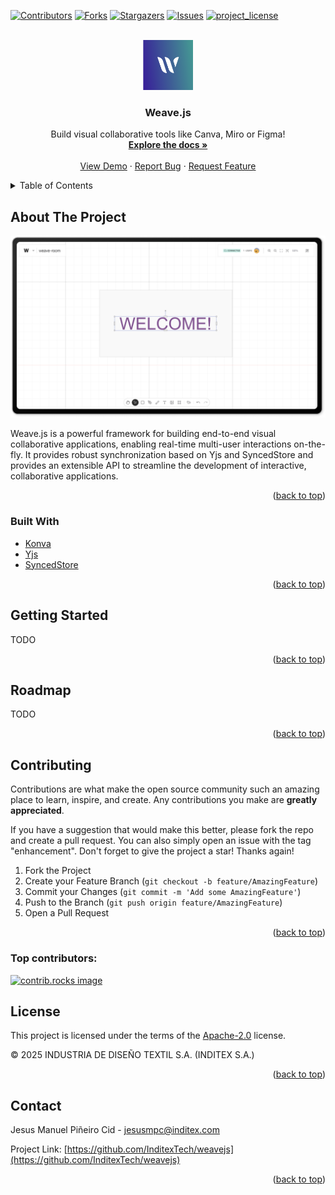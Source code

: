 <!--
SPDX-FileCopyrightText: 2025 2025 INDUSTRIA DE DISEÑO TEXTIL S.A. (INDITEX S.A.)

SPDX-License-Identifier: Apache-2.0
-->

<!-- Improved compatibility of back to top link: See: https://github.com/othneildrew/Best-README-Template/pull/73 -->
<a id="readme-top"></a>
<!--
*** Thanks for checking out the Best-README-Template. If you have a suggestion
*** that would make this better, please fork the repo and create a pull request
*** or simply open an issue with the tag "enhancement".
*** Don't forget to give the project a star!
*** Thanks again! Now go create something AMAZING! :D
-->



<!-- PROJECT SHIELDS -->
<!--
*** I'm using markdown "reference style" links for readability.
*** Reference links are enclosed in brackets [ ] instead of parentheses ( ).
*** See the bottom of this document for the declaration of the reference variables
*** for contributors-url, forks-url, etc. This is an optional, concise syntax you may use.
*** https://www.markdownguide.org/basic-syntax/#reference-style-links
-->
[![Contributors][contributors-shield]][contributors-url]
[![Forks][forks-shield]][forks-url]
[![Stargazers][stars-shield]][stars-url]
[![Issues][issues-shield]][issues-url]
[![project_license][license-shield]][license-url]



<!-- PROJECT LOGO -->
<br />
<div align="center">
  <a href="https://github.com/InditexTech/weavejs">
    <img src="images/logo.png" alt="Logo" width="80" height="80">
  </a>

<h3 align="center">Weave.js</h3>

  <p align="center">
    Build visual collaborative tools like Canva, Miro or Figma!
    <br />
    <a href="https://github.com/InditexTech/weavejs"><strong>Explore the docs »</strong></a>
    <br />
    <br />
    <a href="https://github.com/InditexTech/weavejs">View Demo</a>
    &middot;
    <a href="https://github.com/InditexTech/weavejs/issues/new?labels=bug&template=bug-report.md">Report Bug</a>
    &middot;
    <a href="https://github.com/InditexTech/weavejs/issues/new?labels=enhancement&template=feature-request.md">Request Feature</a>
  </p>
</div>



<!-- TABLE OF CONTENTS -->
<details>
  <summary>Table of Contents</summary>
  <ol>
    <li>
      <a href="#about-the-project">About The Project</a>
      <ul>
        <li><a href="#built-with">Built With</a></li>
      </ul>
    </li>
    <li>
      <a href="#getting-started">Getting Started</a>
      <ul>
        <li><a href="#prerequisites">Prerequisites</a></li>
        <li><a href="#installation">Installation</a></li>
      </ul>
    </li>
    <li><a href="#roadmap">Roadmap</a></li>
    <li><a href="#contributing">Contributing</a></li>
    <li><a href="#license">License</a></li>
    <li><a href="#contact">Contact</a></li>
  </ol>
</details>



<!-- ABOUT THE PROJECT -->
## About The Project

[![Weave.js Screen Shot][product-screenshot]](images/screenshot.png)

Weave.js is a powerful framework for building end-to-end visual collaborative applications, enabling real-time multi-user interactions on-the-fly. It provides robust synchronization based on Yjs and SyncedStore and provides an extensible API to streamline the development of interactive, collaborative applications.

<p align="right">(<a href="#readme-top">back to top</a>)</p>



### Built With

* [Konva][Konva-url]
* [Yjs][Yjs-url]
* [SyncedStore][SyncedStore-url]

<p align="right">(<a href="#readme-top">back to top</a>)</p>



<!-- GETTING STARTED -->
## Getting Started

TODO

<p align="right">(<a href="#readme-top">back to top</a>)</p>



<!-- ROADMAP -->
## Roadmap

TODO

<p align="right">(<a href="#readme-top">back to top</a>)</p>



<!-- CONTRIBUTING -->
## Contributing

Contributions are what make the open source community such an amazing place to learn, inspire, and create. Any contributions you make are **greatly appreciated**.

If you have a suggestion that would make this better, please fork the repo and create a pull request. You can also simply open an issue with the tag "enhancement".
Don't forget to give the project a star! Thanks again!

1. Fork the Project
2. Create your Feature Branch (`git checkout -b feature/AmazingFeature`)
3. Commit your Changes (`git commit -m 'Add some AmazingFeature'`)
4. Push to the Branch (`git push origin feature/AmazingFeature`)
5. Open a Pull Request

<p align="right">(<a href="#readme-top">back to top</a>)</p>

### Top contributors:

<a href="https://github.com/InditexTech/weavejs/graphs/contributors">
  <img src="https://contrib.rocks/image?repo=InditexTech/weavejs" alt="contrib.rocks image" />
</a>



<!-- LICENSE -->
## License

This project is licensed under the terms of the [Apache-2.0](LICENSE) license.

© 2025 INDUSTRIA DE DISEÑO TEXTIL S.A. (INDITEX S.A.)


<p align="right">(<a href="#readme-top">back to top</a>)</p>



<!-- CONTACT -->
## Contact

Jesus Manuel Piñeiro Cid - jesusmpc@inditex.com

Project Link: [https://github.com/InditexTech/weavejs](https://github.com/InditexTech/weavejs)

<p align="right">(<a href="#readme-top">back to top</a>)</p>



<!-- MARKDOWN LINKS & IMAGES -->
<!-- https://www.markdownguide.org/basic-syntax/#reference-style-links -->
[contributors-shield]: https://img.shields.io/github/contributors/InditexTech/weavejs.svg?style=for-the-badge
[contributors-url]: https://github.com/InditexTech/weavejs/graphs/contributors
[forks-shield]: https://img.shields.io/github/forks/InditexTech/weavejs.svg?style=for-the-badge
[forks-url]: https://github.com/InditexTech/weavejs/network/members
[stars-shield]: https://img.shields.io/github/stars/InditexTech/weavejs.svg?style=for-the-badge
[stars-url]: https://github.com/InditexTech/weavejs/stargazers
[issues-shield]: https://img.shields.io/github/issues/InditexTech/weavejs.svg?style=for-the-badge
[issues-url]: https://github.com/InditexTech/weavejs/issues
[license-shield]: https://img.shields.io/github/license/InditexTech/weavejs.svg?style=for-the-badge
[license-url]: https://github.com/InditexTech/weavejs/blob/master/LICENSE.txt
[product-screenshot]: images/screenshot.png
[Konva-url]: https://github.com/konvajs/konva
[Yjs-url]: https://github.com/yjs/yjs
[SyncedStore-url]: https://github.com/yousefed/SyncedStore

